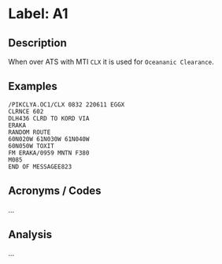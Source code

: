 # Label: A1

## Description

When over ATS with MTI `CLX` it is used for `Oceananic Clearance`.

## Examples

```
/PIKCLYA.OC1/CLX 0832 220611 EGGX
CLRNCE 602
DLH436 CLRD TO KORD VIA
ERAKA
RANDOM ROUTE
60N020W 61N030W 61N040W
60N050W TOXIT
FM ERAKA/0959 MNTN F380
M085
END OF MESSAGEE823
```

## Acronyms / Codes

...

## Analysis

...
